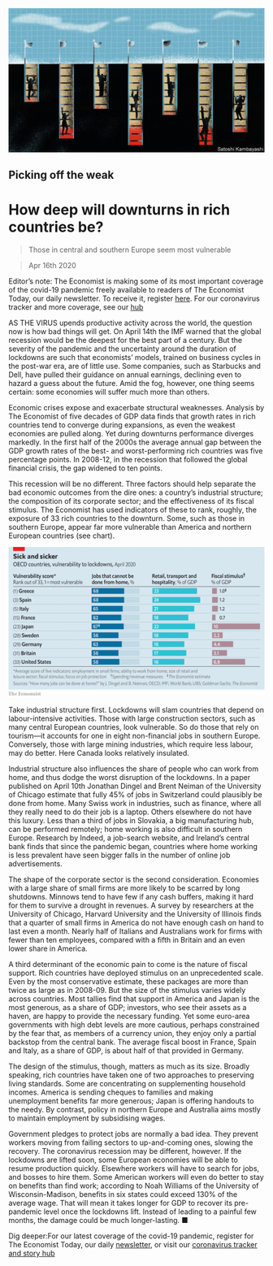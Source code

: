 ![](./images/20200418_FND001_0.jpg)

## Picking off the weak

# How deep will downturns in rich countries be?

> Those in central and southern Europe seem most vulnerable

> Apr 16th 2020

Editor’s note: The Economist is making some of its most important coverage of the covid-19 pandemic freely available to readers of The Economist Today, our daily newsletter. To receive it, register [here](https://www.economist.com//newslettersignup). For our coronavirus tracker and more coverage, see our [hub](https://www.economist.com//coronavirus)

AS THE VIRUS upends productive activity across the world, the question now is how bad things will get. On April 14th the IMF warned that the global recession would be the deepest for the best part of a century. But the severity of the pandemic and the uncertainty around the duration of lockdowns are such that economists’ models, trained on business cycles in the post-war era, are of little use. Some companies, such as Starbucks and Dell, have pulled their guidance on annual earnings, declining even to hazard a guess about the future. Amid the fog, however, one thing seems certain: some economies will suffer much more than others.

Economic crises expose and exacerbate structural weaknesses. Analysis by The Economist of five decades of GDP data finds that growth rates in rich countries tend to converge during expansions, as even the weakest economies are pulled along. Yet during downturns performance diverges markedly. In the first half of the 2000s the average annual gap between the GDP growth rates of the best- and worst-performing rich countries was five percentage points. In 2008-12, in the recession that followed the global financial crisis, the gap widened to ten points.

This recession will be no different. Three factors should help separate the bad economic outcomes from the dire ones: a country’s industrial structure; the composition of its corporate sector; and the effectiveness of its fiscal stimulus. The Economist has used indicators of these to rank, roughly, the exposure of 33 rich countries to the downturn. Some, such as those in southern Europe, appear far more vulnerable than America and northern European countries (see chart).

![](./images/20200418_FNC213.png)

Take industrial structure first. Lockdowns will slam countries that depend on labour-intensive activities. Those with large construction sectors, such as many central European countries, look vulnerable. So do those that rely on tourism—it accounts for one in eight non-financial jobs in southern Europe. Conversely, those with large mining industries, which require less labour, may do better. Here Canada looks relatively insulated.

Industrial structure also influences the share of people who can work from home, and thus dodge the worst disruption of the lockdowns. In a paper published on April 10th Jonathan Dingel and Brent Neiman of the University of Chicago estimate that fully 45% of jobs in Switzerland could plausibly be done from home. Many Swiss work in industries, such as finance, where all they really need to do their job is a laptop. Others elsewhere do not have this luxury. Less than a third of jobs in Slovakia, a big manufacturing hub, can be performed remotely; home working is also difficult in southern Europe. Research by Indeed, a job-search website, and Ireland’s central bank finds that since the pandemic began, countries where home working is less prevalent have seen bigger falls in the number of online job advertisements.

The shape of the corporate sector is the second consideration. Economies with a large share of small firms are more likely to be scarred by long shutdowns. Minnows tend to have few if any cash buffers, making it hard for them to survive a drought in revenues. A survey by researchers at the University of Chicago, Harvard University and the University of Illinois finds that a quarter of small firms in America do not have enough cash on hand to last even a month. Nearly half of Italians and Australians work for firms with fewer than ten employees, compared with a fifth in Britain and an even lower share in America.

A third determinant of the economic pain to come is the nature of fiscal support. Rich countries have deployed stimulus on an unprecedented scale. Even by the most conservative estimate, these packages are more than twice as large as in 2008-09. But the size of the stimulus varies widely across countries. Most tallies find that support in America and Japan is the most generous, as a share of GDP; investors, who see their assets as a haven, are happy to provide the necessary funding. Yet some euro-area governments with high debt levels are more cautious, perhaps constrained by the fear that, as members of a currency union, they enjoy only a partial backstop from the central bank. The average fiscal boost in France, Spain and Italy, as a share of GDP, is about half of that provided in Germany.

The design of the stimulus, though, matters as much as its size. Broadly speaking, rich countries have taken one of two approaches to preserving living standards. Some are concentrating on supplementing household incomes. America is sending cheques to families and making unemployment benefits far more generous; Japan is offering handouts to the needy. By contrast, policy in northern Europe and Australia aims mostly to maintain employment by subsidising wages.

Government pledges to protect jobs are normally a bad idea. They prevent workers moving from failing sectors to up-and-coming ones, slowing the recovery. The coronavirus recession may be different, however. If the lockdowns are lifted soon, some European economies will be able to resume production quickly. Elsewhere workers will have to search for jobs, and bosses to hire them. Some American workers will even do better to stay on benefits than find work; according to Noah Williams of the University of Wisconsin-Madison, benefits in six states could exceed 130% of the average wage. That will mean it takes longer for GDP to recover its pre-pandemic level once the lockdowns lift. Instead of leading to a painful few months, the damage could be much longer-lasting. ■

Dig deeper:For our latest coverage of the covid-19 pandemic, register for The Economist Today, our daily [newsletter](https://www.economist.com//newslettersignup), or visit our [coronavirus tracker and story hub](https://www.economist.com//coronavirus)